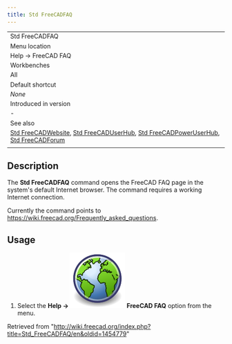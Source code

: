 ```yaml
---
title: Std FreeCADFAQ
---
```


|                                                                                                                                                                                                                                                                         |
| ----------------------------------------------------------------------------------------------------------------------------------------------------------------------------------------------------------------------------------------------------------------------- |
| Std FreeCADFAQ                                                                                                                                                                                                                                                          |
| Menu location                                                                                                                                                                                                                                                           |
| Help → FreeCAD FAQ                                                                                                                                                                                                                                                      |
| Workbenches                                                                                                                                                                                                                                                             |
| All                                                                                                                                                                                                                                                                     |
| Default shortcut                                                                                                                                                                                                                                                        |
| _None_                                                                                                                                                                                                                                                                  |
| Introduced in version                                                                                                                                                                                                                                                   |
| -                                                                                                                                                                                                                                                                       |
| See also                                                                                                                                                                                                                                                                |
| [Std FreeCADWebsite](/Std_FreeCADWebsite "Std FreeCADWebsite"), [Std FreeCADUserHub](/Std_FreeCADUserHub "Std FreeCADUserHub"), [Std FreeCADPowerUserHub](/Std_FreeCADPowerUserHub "Std FreeCADPowerUserHub"), [Std FreeCADForum](/Std_FreeCADForum "Std FreeCADForum") |
|                                                                                                                                                                                                                                                                         |

## Description

The **Std FreeCADFAQ** command opens the FreeCAD FAQ page in the system's default Internet browser. The command requires a working Internet connection.

Currently the command points to <https://wiki.freecad.org/Frequently_asked_questions>.

## Usage

1. Select the **Help → ![](/src/assets/images/Std_FreeCADFAQ.svg) FreeCAD FAQ** option from the menu.

Retrieved from "<http://wiki.freecad.org/index.php?title=Std_FreeCADFAQ/en&oldid=1454779>"
